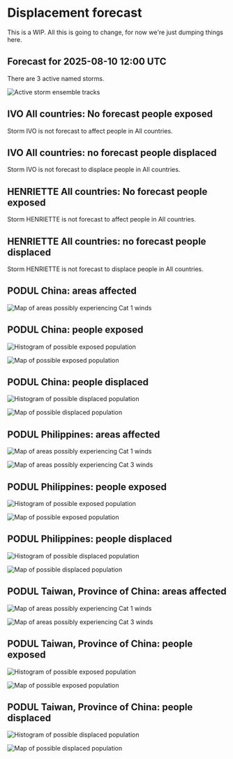 # Displacement forecast

This is a WIP. All this is going to change, for now we're just dumping things here.

## Forecast for 2025-08-10 12:00 UTC

There are 3 active named storms.

![Active storm ensemble tracks](ECMWF_TC_tracks_20250810120000.png)


## IVO All countries: No forecast people exposed

Storm IVO is not forecast to affect people in All countries.


## IVO All countries: no forecast people displaced

Storm IVO is not forecast to displace people in All countries.


## HENRIETTE All countries: No forecast people exposed

Storm HENRIETTE is not forecast to affect people in All countries.


## HENRIETTE All countries: no forecast people displaced

Storm HENRIETTE is not forecast to displace people in All countries.


## PODUL China: areas affected

![Map of areas possibly experiencing Cat 1 winds](impact-map_TC_ECMWF_ens_PODUL_2025-08-10_12UTC_CHN_cat1.png)


## PODUL China: people exposed

![Histogram of possible exposed population](impact-histogram_TC_ECMWF_ens_PODUL_2025-08-10_12UTC_CHN_exposed.png)

![Map of possible exposed population](impact-map_TC_ECMWF_ens_PODUL_2025-08-10_12UTC_CHN_exposed.png)


## PODUL China: people displaced

![Histogram of possible displaced population](impact-histogram_TC_ECMWF_ens_PODUL_2025-08-10_12UTC_CHN_displaced.png)


![Map of possible displaced population](impact-map_TC_ECMWF_ens_PODUL_2025-08-10_12UTC_CHN_displaced.png)


## PODUL Philippines: areas affected

![Map of areas possibly experiencing Cat 1 winds](impact-map_TC_ECMWF_ens_PODUL_2025-08-10_12UTC_PHL_cat1.png)


![Map of areas possibly experiencing Cat 3 winds](impact-map_TC_ECMWF_ens_PODUL_2025-08-10_12UTC_PHL_cat3.png)


## PODUL Philippines: people exposed

![Histogram of possible exposed population](impact-histogram_TC_ECMWF_ens_PODUL_2025-08-10_12UTC_PHL_exposed.png)

![Map of possible exposed population](impact-map_TC_ECMWF_ens_PODUL_2025-08-10_12UTC_PHL_exposed.png)


## PODUL Philippines: people displaced

![Histogram of possible displaced population](impact-histogram_TC_ECMWF_ens_PODUL_2025-08-10_12UTC_PHL_displaced.png)


![Map of possible displaced population](impact-map_TC_ECMWF_ens_PODUL_2025-08-10_12UTC_PHL_displaced.png)


## PODUL Taiwan, Province of China: areas affected

![Map of areas possibly experiencing Cat 1 winds](impact-map_TC_ECMWF_ens_PODUL_2025-08-10_12UTC_TWN_cat1.png)


![Map of areas possibly experiencing Cat 3 winds](impact-map_TC_ECMWF_ens_PODUL_2025-08-10_12UTC_TWN_cat3.png)


## PODUL Taiwan, Province of China: people exposed

![Histogram of possible exposed population](impact-histogram_TC_ECMWF_ens_PODUL_2025-08-10_12UTC_TWN_exposed.png)

![Map of possible exposed population](impact-map_TC_ECMWF_ens_PODUL_2025-08-10_12UTC_TWN_exposed.png)


## PODUL Taiwan, Province of China: people displaced

![Histogram of possible displaced population](impact-histogram_TC_ECMWF_ens_PODUL_2025-08-10_12UTC_TWN_displaced.png)


![Map of possible displaced population](impact-map_TC_ECMWF_ens_PODUL_2025-08-10_12UTC_TWN_displaced.png)


